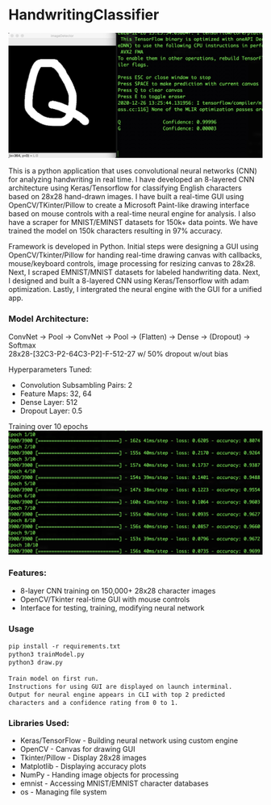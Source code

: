 # HandwritingClassifier

![Screenshot](gui.jpg)

This is a python application that uses convolutional neural networks (CNN) for analyzing handwriting in real time.
I have developed an 8-layered CNN architecture using Keras/Tensorflow for classifying English characters based on 28x28 hand-drawn images. I have built a real-time GUI using OpenCV/TKinter/Pillow to create a Microsoft Paint-like drawing interface based on mouse controls with a real-time neural engine for analysis. I also have a scraper for MNIST/EMINST datasets for 150k+ data points. We have trained the model on 150k characters resulting in 97% accuracy.

Framework is developed in Python. Initial steps were designing a GUI using OpenCV/Tkinter/Pillow for handing real-time drawing canvas with callbacks, mouse/keyboard controls, image processing for resizing canvas to 28x28. Next, I scraped EMNIST/MNIST datasets for labeled handwriting data. Next, I designed and built a 8-layered CNN using Keras/Tensorflow with adam optimization. Lastly, I intergrated the neural engine with the GUI for a unified app.

### Model Architecture:  
ConvNet -> Pool -> ConvNet -> Pool -> (Flatten) -> Dense -> (Dropout) -> Softmax  
28x28-[32C3-P2-64C3-P2]-F-512-27 w/ 50% dropout w/out bias

Hyperparameters Tuned:
- Convolution Subsambling Pairs: 2
- Feature Maps: 32, 64
- Dense Layer: 512
- Dropout Layer: 0.5

Training over 10 epochs
![Screenshot](training.jpg)  

### Features:
- 8-layer CNN training on 150,000+ 28x28 character images
- OpenCV/Tkinter real-time GUI with mouse controls
- Interface for testing, training, modifying neural network

### Usage
    pip install -r requirements.txt
    python3 trainModel.py
    python3 draw.py
    
    Train model on first run.  
    Instructions for using GUI are displayed on launch interminal.   
    Output for neural engine appears in CLI with top 2 predicted characters and a confidence rating from 0 to 1.  
    
### Libraries Used:
- Keras/TensorFlow - Building neural network using custom engine
- OpenCV - Canvas for drawing GUI
- Tkinter/Pillow - Display 28x28 images
- Matplotlib - Displaying accuracy plots
- NumPy - Handing image objects for processing
- emnist - Accessing MNIST/EMNIST character databases
- os - Managing file system



